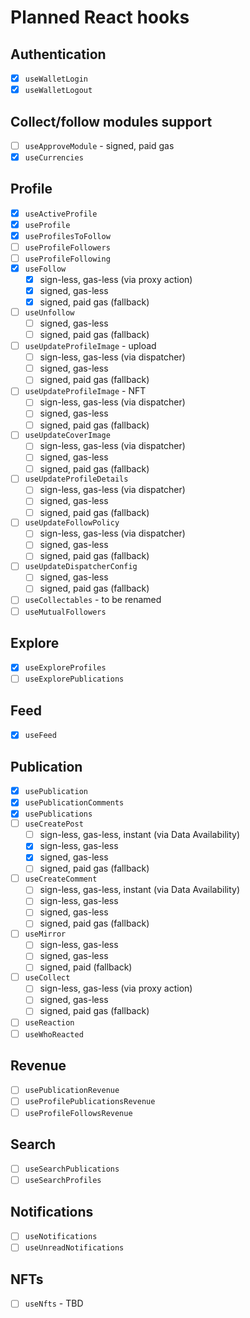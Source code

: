 # Planned React hooks

## Authentication

- [x] `useWalletLogin`
- [x] `useWalletLogout`

## Collect/follow modules support

- [ ] `useApproveModule` - signed, paid gas
- [x] `useCurrencies`

## Profile

- [x] `useActiveProfile`
- [x] `useProfile`
- [x] `useProfilesToFollow`
- [ ] `useProfileFollowers`
- [ ] `useProfileFollowing`
- [x] `useFollow`
  - [x] sign-less, gas-less (via proxy action)
  - [x] signed, gas-less
  - [x] signed, paid gas (fallback)
- [ ] `useUnfollow`
  - [ ] signed, gas-less
  - [ ] signed, paid gas (fallback)
- [ ] `useUpdateProfileImage` - upload
  - [ ] sign-less, gas-less (via dispatcher)
  - [ ] signed, gas-less
  - [ ] signed, paid gas (fallback)
- [ ] `useUpdateProfileImage` - NFT
  - [ ] sign-less, gas-less (via dispatcher)
  - [ ] signed, gas-less
  - [ ] signed, paid gas (fallback)
- [ ] `useUpdateCoverImage`
  - [ ] sign-less, gas-less (via dispatcher)
  - [ ] signed, gas-less
  - [ ] signed, paid gas (fallback)
- [ ] `useUpdateProfileDetails`
  - [ ] sign-less, gas-less (via dispatcher)
  - [ ] signed, gas-less
  - [ ] signed, paid gas (fallback)
- [ ] `useUpdateFollowPolicy`
  - [ ] sign-less, gas-less (via dispatcher)
  - [ ] signed, gas-less
  - [ ] signed, paid gas (fallback)
- [ ] `useUpdateDispatcherConfig`
  - [ ] signed, gas-less
  - [ ] signed, paid gas (fallback)
- [ ] `useCollectables` - to be renamed
- [ ] `useMutualFollowers`

## Explore

- [x] `useExploreProfiles`
- [ ] `useExplorePublications`

## Feed

- [x] `useFeed`

## Publication

- [x] `usePublication`
- [x] `usePublicationComments`
- [x] `usePublications`
- [ ] `useCreatePost`
  - [ ] sign-less, gas-less, instant (via Data Availability)
  - [x] sign-less, gas-less
  - [x] signed, gas-less
  - [ ] signed, paid gas (fallback)
- [ ] `useCreateComment`
  - [ ] sign-less, gas-less, instant (via Data Availability)
  - [ ] sign-less, gas-less
  - [ ] signed, gas-less
  - [ ] signed, paid gas (fallback)
- [ ] `useMirror`
  - [ ] sign-less, gas-less
  - [ ] signed, gas-less
  - [ ] signed, paid (fallback)
- [ ] `useCollect`
  - [ ] sign-less, gas-less (via proxy action)
  - [ ] signed, gas-less
  - [ ] signed, paid gas (fallback)
- [ ] `useReaction`
- [ ] `useWhoReacted`

## Revenue

- [ ] `usePublicationRevenue`
- [ ] `useProfilePublicationsRevenue`
- [ ] `useProfileFollowsRevenue`

## Search

- [ ] `useSearchPublications`
- [ ] `useSearchProfiles`

## Notifications

- [ ] `useNotifications`
- [ ] `useUnreadNotifications`

## NFTs

- [ ] `useNfts` - TBD
